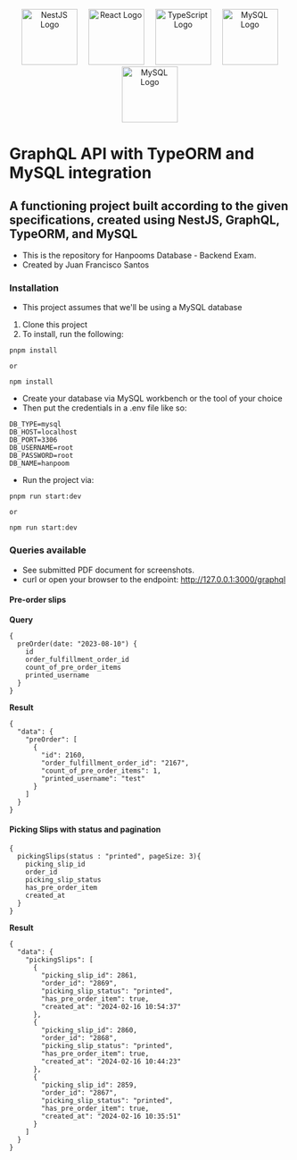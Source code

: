 <p align="center">
  <a href="http://nestjs.com/" target="blank"><img src="https://nestjs.com/img/logo-small.svg" width="100" alt="NestJS Logo" /></a>
  &nbsp;&nbsp;&nbsp;
  <a href="https://reactjs.org/" target="blank"><img src="https://upload.wikimedia.org/wikipedia/commons/a/a7/React-icon.svg" width="100" alt="React Logo" /></a>
  &nbsp;&nbsp;&nbsp;
  <a href="https://www.typescriptlang.org/" target="blank"><img src="https://cdn.worldvectorlogo.com/logos/typescript.svg" width="100" alt="TypeScript Logo" /></a>
  &nbsp;&nbsp;&nbsp;
  <a href="https://www.mysql.com/" target="blank"><img src="https://www.mysql.com/common/logos/logo-mysql-170x115.png" width="100" alt="MySQL Logo" /></a>
  <a href="https://www.graphql.org/" target="blank"><img src="https://encrypted-tbn0.gstatic.com/images?q=tbn:ANd9GcT98DxugSAuOVaFkvEL8Lz8Xxl-oCrSVx1dvg&s" width="100" alt="MySQL Logo" /></a>

</p>

# GraphQL API with TypeORM and MySQL integration

## A functioning project built according to the given specifications, created using NestJS, GraphQL, TypeORM, and MySQL

- This is the repository for Hanpooms Database - Backend Exam.
- Created by Juan Francisco Santos

### Installation

- This project assumes that we'll be using a MySQL database

1. Clone this project
2. To install, run the following:

```
pnpm install

or

npm install
```

- Create your database via MySQL workbench or the tool of your choice
- Then put the credentials in a .env file like so:

```
DB_TYPE=mysql
DB_HOST=localhost
DB_PORT=3306
DB_USERNAME=root
DB_PASSWORD=root
DB_NAME=hanpoom
```

- Run the project via:

```
pnpm run start:dev

or

npm run start:dev
```

### Queries available

- See submitted PDF document for screenshots.
- curl or open your browser to the endpoint: http://127.0.0.1:3000/graphql

#### Pre-order slips

**Query**

```
{
  preOrder(date: "2023-08-10") {
    id
    order_fulfillment_order_id
    count_of_pre_order_items
    printed_username
  }
}
```

**Result**

```
{
  "data": {
    "preOrder": [
      {
        "id": 2160,
        "order_fulfillment_order_id": "2167",
        "count_of_pre_order_items": 1,
        "printed_username": "test"
      }
    ]
  }
}
```

#### Picking Slips with status and pagination

```
{
  pickingSlips(status : "printed", pageSize: 3){
    picking_slip_id
    order_id
    picking_slip_status
    has_pre_order_item
    created_at
  }
}
```

**Result**

```
{
  "data": {
    "pickingSlips": [
      {
        "picking_slip_id": 2861,
        "order_id": "2869",
        "picking_slip_status": "printed",
        "has_pre_order_item": true,
        "created_at": "2024-02-16 10:54:37"
      },
      {
        "picking_slip_id": 2860,
        "order_id": "2868",
        "picking_slip_status": "printed",
        "has_pre_order_item": true,
        "created_at": "2024-02-16 10:44:23"
      },
      {
        "picking_slip_id": 2859,
        "order_id": "2867",
        "picking_slip_status": "printed",
        "has_pre_order_item": true,
        "created_at": "2024-02-16 10:35:51"
      }
    ]
  }
}
```
